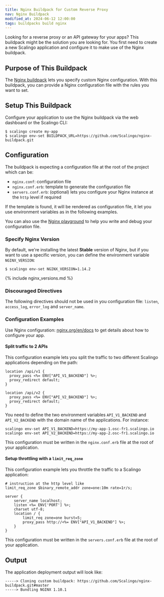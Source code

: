 ```yaml
---
title: Nginx Buildpack for Custom Reverse Proxy
nav: Nginx Buildpack
modified_at: 2024-06-12 12:00:00
tags: buildpacks build nginx
---
```


Looking for a reverse proxy or an API gateway for your apps? This buildpack
might be the solution you are looking for. You first need to create a new
Scalingo application and configure it to make use of the Nginx buildpack.

## Purpose of This Buildpack

The [Nginx buildpack](https://github.com/Scalingo/nginx-buildpack) lets you
specify custom Nginx configuration. With this buildpack, you can provide a Nginx
configuration file with the rules you want to set.

## Setup This Buildpack

Configure your application to use the Nginx buildpack via the web dashboard or
the Scalingo CLI:

```console
$ scalingo create my-app
$ scalingo env-set BUILDPACK_URL=https://github.com/Scalingo/nginx-buildpack.git
```

## Configuration

The buildpack is expecting a configuration file at the root of the project which can be:

- `nginx.conf`: configuration file
- `nginx.conf.erb`: template to generate the configuration file
- `servers.conf.erb`: (optional) lets you configure your Nginx instance at the
  `http` level if required

If the template is found, it will be rendered as configuration file, it let you use environment
variables as in the following examples.

You can also use the [Nginx playground](https://nginx-playground.wizardzines.com) to help you write and debug your configuration file.

### Specify Nginx Version

By default, we're installing the latest **Stable** version of Nginx, but if you
want to use a specific version, you can define the environment variable
`NGINX_VERSION`:

```console
$ scalingo env-set NGINX_VERSION=1.14.2
```

{% include nginx_versions.md %}

### Discouraged Directives

The following directives should not be used in you configuration file:
`listen`, `access_log`, `error_log` and `server_name`.

### Configuration Examples

Use Nginx configuration: [nginx.org/en/docs](https://nginx.org/en/docs) to get
details about how to configure your app.

#### Split traffic to 2 APIs

This configuration example lets you split the traffic to two different
Scalingo applications depending on the path:

```nginx
location /api/v1 {
  proxy_pass <%= ENV["API_V1_BACKEND"] %>;
  proxy_redirect default;
}

location /api/v2 {
  proxy_pass <%= ENV["API_V2_BACKEND"] %>;
  proxy_redirect default;
}
```

You need to define the two environment variables `API_V1_BACKEND` and `API_V2_BACKEND` with the domain name of the applications. For instance:

```
scalingo env-set API_V1_BACKEND=https://my-app-1.osc-fr1.scalingo.io
scalingo env-set API_V2_BACKEND=https://my-app-2.osc-fr1.scalingo.io
```

This configuration must be written in the `nginx.conf.erb` file at the root of
your application.

#### Setup throttling with a `limit_req_zone`

This configuration example lets you throttle the traffic to a Scalingo
application:

```nginx
# instruction at the http level like
limit_req_zone $binary_remote_addr zone=one:10m rate=1r/s;

server {
    server_name localhost;
    listen <%= ENV['PORT'] %>;
    charset utf-8;
    location / {
        limit_req zone=one burst=5;
        proxy_pass http://<%= ENV["API_V1_BACKEND"] %>;
    }
}
```

This configuration must be written in the `servers.conf.erb` file at the root of
your application.

## Output

The application deployment output will look like:

```text
-----> Cloning custom buildpack: https://github.com/Scalingo/nginx-buildpack.git#master
-----> Bundling NGINX 1.10.1
```
